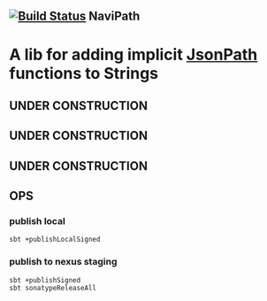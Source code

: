 [![Build Status](https://travis-ci.org/navicore/NaviPath.svg?branch=master)](https://travis-ci.org/navicore/NaviPath)
NaviPath
-----

A lib for adding implicit [JsonPath](http://jsonpath.com/) functions to Strings
======

## UNDER CONSTRUCTION 

## UNDER CONSTRUCTION 

## UNDER CONSTRUCTION 

## OPS

### publish local

```console
sbt +publishLocalSigned
```

### publish to nexus staging

```console
sbt +publishSigned
sbt sonatypeReleaseAll
```



